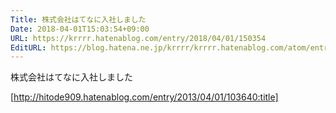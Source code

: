 ```yaml
---
Title: 株式会社はてなに入社しました
Date: 2018-04-01T15:03:54+09:00
URL: https://krrrr.hatenablog.com/entry/2018/04/01/150354
EditURL: https://blog.hatena.ne.jp/krrrr/krrrr.hatenablog.com/atom/entry/17391345971631337221
---
```


株式会社はてなに入社しました



[http://hitode909.hatenablog.com/entry/2013/04/01/103640:title]

